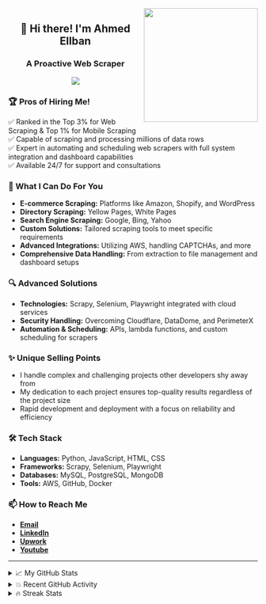 <img align='right' src="https://media.giphy.com/media/M9gbBd9nbDrOTu1Mqx/giphy.gif" width="230">

<h2 align="center">👋 Hi there! I'm Ahmed Ellban</h2>
<h3 align="center">A Proactive Web Scraper</h3>

<p align="center">
  <a href="https://github.com/DenverCoder1/readme-typing-svg"><img src="https://readme-typing-svg.herokuapp.com/?lines=Expert+in+web+scraping;Always+learning+new+things&font=Fira%20Code&center=true&width=440&height=45&color=f75c7e&vCenter=true&size=22"></a>
</p>


### 🏆 Pros of Hiring Me!
✅ Ranked in the Top 3% for Web Scraping & Top 1% for Mobile Scraping  
✅ Capable of scraping and processing millions of data rows  
✅ Expert in automating and scheduling web scrapers with full system integration and dashboard capabilities  
✅ Available 24/7 for support and consultations  

### 🚀 What I Can Do For You
- **E-commerce Scraping:** Platforms like Amazon, Shopify, and WordPress  
- **Directory Scraping:** Yellow Pages, White Pages  
- **Search Engine Scraping:** Google, Bing, Yahoo  
- **Custom Solutions:** Tailored scraping tools to meet specific requirements  
- **Advanced Integrations:** Utilizing AWS, handling CAPTCHAs, and more  
- **Comprehensive Data Handling:** From extraction to file management and dashboard setups  

### 🔍 Advanced Solutions
- **Technologies:** Scrapy, Selenium, Playwright integrated with cloud services  
- **Security Handling:** Overcoming Cloudflare, DataDome, and PerimeterX  
- **Automation & Scheduling:** APIs, lambda functions, and custom scheduling for scrapers  

### ✨ Unique Selling Points
- I handle complex and challenging projects other developers shy away from  
- My dedication to each project ensures top-quality results regardless of the project size  
- Rapid development and deployment with a focus on reliability and efficiency  

### 🛠️ Tech Stack
- **Languages:** Python, JavaScript, HTML, CSS  
- **Frameworks:** Scrapy, Selenium, Playwright  
- **Databases:** MySQL, PostgreSQL, MongoDB  
- **Tools:** AWS, GitHub, Docker  

### 📫 How to Reach Me
- **[Email](mailto:ahmedsamyallban2000@gmail.com)**
- **[LinkedIn](https://www.linkedin.com/in/ahmed-samy-ellaban/)**
- **[Upwork](https://upwork.com/freelancers/ahmedellban)**
- **[Youtube](https://www.youtube.com/channel/UCOzvZQlIJgSGUcCzHKatIhQ)**

---

<details><summary>📈 My GitHub Stats</summary>
<p align="center">
<a href="https://github.com/anuraghazra/github-readme-stats">
  <img alt="Naeem's Github Stats" src="https://githup-stats.vercel.app/api?username=ahmed-ellaban&show_icons=true&hide_border=true" />
</a>
</p>
</details>

<details><summary>💥 Recent GitHub Activity</summary>
<!--RECENT_ACTIVITY:start-->
<!--RECENT_ACTIVITY:last_update-->
</details>

<details><summary>🔥 Streak Stats</summary>
<p align="center">
<a href="https://github.com/DenverCoder1/github-readme-streak-stats">
  <img title="🔥 Get streak stats for your profile at git.io/streak-stats" alt="My streak" src="https://github-readme-streak-stats.herokuapp.com/?user=ahmed-ellaban&theme=tokyonight_duo"/>
</a>
</p>
</details>


